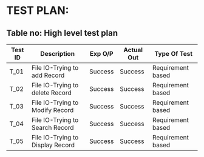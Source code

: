 # TEST PLAN:

## Table no: High level test plan

| **Test ID** | **Description**            | **Exp O/P** | **Actual Out** |**Type Of Test**  |    
|-------------|----------------------------|-------------|----------------|------------------|
|  T_01       |File IO-Trying to add Record|Success| Success |Requirement based |
|  T_02       |File IO-Trying to delete Record|Success|Success|Requirement based|
|  T_03       |File IO-Trying to Modify Record|Success|Success|Requirement based|
|  T_04       |File IO-Trying to Search Record|Success|Success|Requirement based|
   T_05       |File IO-Trying to Display Record|Success|Success|Requirement based|


